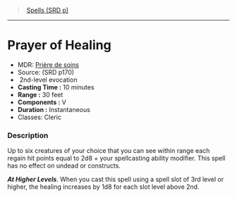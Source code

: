 ﻿---
!SpellItem
Name: Prayer of Healing
AltName: '[Prière de soins](hd_spells_priere_de_soins.md)'
Type: evocation
Level: 2
CastingTime: 10 minutes
Range: 30 feet
Components: V
Duration: Instantaneous
Classes: Cleric
Family: SpellVO
Source: (SRD p170)
Id: spells_vo.md#prayer-of-healing
ParentLink: spells_vo.md#spells-srd-p
ParentName: Spells (SRD p)
NameLevel: 1
Attributes:
  Name: Prayer of Healing
  Markdown: >+
    # <!--Name-->Prayer of Healing<!--/Name-->


    - MDR: <!--AltName-->[Prière de soins](hd_spells_priere_de_soins.md)<!--/AltName-->

    - Source: <!--Source-->(SRD p170)<!--/Source-->

    -  <!--Level-->2<!--/Level-->nd-level <!--Type-->evocation<!--/Type-->

    - **Casting Time :** <!--CastingTime-->10 minutes<!--/CastingTime-->

    - **Range :** <!--Range-->30 feet<!--/Range-->

    - **Components :** <!--Components-->V<!--/Components-->

    - **Duration :** <!--Duration-->Instantaneous<!--/Duration-->

    - Classes: <!--Classes-->Cleric<!--/Classes-->


    ### Description


    Up to six creatures of your choice that you can see within range each regain hit points equal to 2d8 + your spellcasting ability modifier. This spell has no effect on undead or constructs.


    **_At Higher Levels_**. When you cast this spell using a spell slot of 3rd level or higher, the healing increases by 1d8 for each slot level above 2nd.

  AltName: '[Prière de soins](hd_spells_priere_de_soins.md)'
  Source: (SRD p170)
  Level: 2
  Type: evocation
  CastingTime: 10 minutes
  Range: 30 feet
  Components: V
  Duration: Instantaneous
  Classes: Cleric
AttributesDictionary: >+
  Name: Prayer of Healing

  Markdown: >+

    # <!--Name-->Prayer of Healing<!--/Name-->





    - MDR: <!--AltName-->[Prière de soins](hd_spells_priere_de_soins.md)<!--/AltName-->



    - Source: <!--Source-->(SRD p170)<!--/Source-->



    -  <!--Level-->2<!--/Level-->nd-level <!--Type-->evocation<!--/Type-->



    - **Casting Time :** <!--CastingTime-->10 minutes<!--/CastingTime-->



    - **Range :** <!--Range-->30 feet<!--/Range-->



    - **Components :** <!--Components-->V<!--/Components-->



    - **Duration :** <!--Duration-->Instantaneous<!--/Duration-->



    - Classes: <!--Classes-->Cleric<!--/Classes-->





    ### Description





    Up to six creatures of your choice that you can see within range each regain hit points equal to 2d8 + your spellcasting ability modifier. This spell has no effect on undead or constructs.





    **_At Higher Levels_**. When you cast this spell using a spell slot of 3rd level or higher, the healing increases by 1d8 for each slot level above 2nd.



  AltName: '[Prière de soins](hd_spells_priere_de_soins.md)'

  Source: (SRD p170)

  Level: 2

  Type: evocation

  CastingTime: 10 minutes

  Range: 30 feet

  Components: V

  Duration: Instantaneous

  Classes: Cleric

---
> [Spells (SRD p)](srd_spells.md)

---

# Prayer of Healing

- MDR: [Prière de soins](hd_spells_priere_de_soins.md)
- Source: (SRD p170)
-  2nd-level evocation
- **Casting Time :** 10 minutes
- **Range :** 30 feet
- **Components :** V
- **Duration :** Instantaneous
- Classes: Cleric

### Description

Up to six creatures of your choice that you can see within range each regain hit points equal to 2d8 + your spellcasting ability modifier. This spell has no effect on undead or constructs.

**_At Higher Levels_**. When you cast this spell using a spell slot of 3rd level or higher, the healing increases by 1d8 for each slot level above 2nd.


